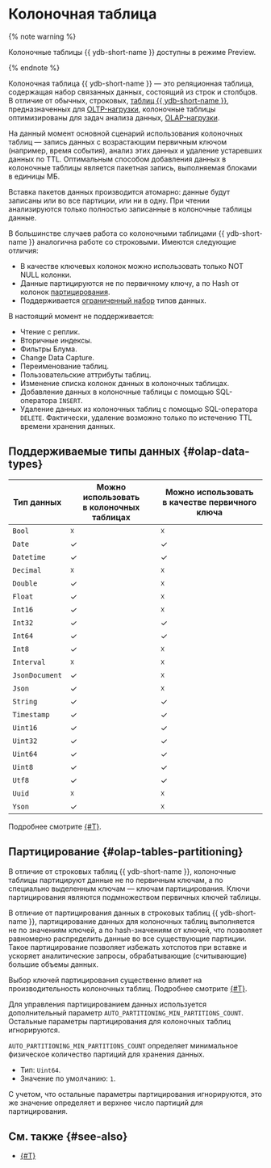 # Колоночная таблица

{% note warning %}

Колоночные таблицы {{ ydb-short-name }} доступны в режиме Preview.

{% endnote %}

Колоночная таблица {{ ydb-short-name }} — это реляционная таблица, содержащая набор связанных данных, состоящий из строк и столбцов. В отличие от обычных, строковых, [таблиц {{ ydb-short-name }}](#table), предназначенных для [OLTP-нагрузки](https://ru.wikipedia.org/wiki/OLTP), колоночные таблицы оптимизированы для задач анализа данных, [OLAP-нагрузки](https://ru.wikipedia.org/wiki/OLAP).

На данный момент основной сценарий использования колоночных таблиц — запись данных с возрастающим первичным ключом (например, время события), анализ этих данных и удаление устаревших данных по TTL. Оптимальным способом добавления данных в колоночные таблицы является пакетная запись, выполняемая блоками в единицы МБ.

Вставка пакетов данных производится атомарно: данные будут записаны или во все партиции, или ни в одну. При чтении анализируются только полностью записанные в колоночные таблицы данные.

В большинстве случаев работа со колоночными таблицами {{ ydb-short-name }} аналогична работе со строковыми. Имеются следующие отличия:

* В качестве ключевых колонок можно использовать только NOT NULL колонки.
* Данные партицируются не по первичному ключу, а по Hash от колонок [партицирования](#olap-tables-partitioning).
* Поддерживается [ограниченный набор](#olap-data-types) типов данных.

В настоящий момент не поддерживается:

* Чтение с реплик.
* Вторичные индексы.
* Фильтры Блума.
* Change Data Capture.
* Переименование таблиц.
* Пользовательские аттрибуты таблиц.
* Изменение списка колонок данных в колоночных таблицах.
* Добавление данных в колоночные таблицы с помощью SQL-оператора `INSERT`.
* Удаление данных из колоночных таблиц с помощью SQL-оператора `DELETE`. Фактически, удаление возможно только по истечению TTL времени хранения данных.

## Поддерживаемые типы данных {#olap-data-types}

Тип данных | Можно использовать<br>в колоночных таблицах | Можно использовать<br>в качестве первичного ключа
---|---|---
`Bool` | ☓ | ☓
`Date` | ✓ | ✓
`Datetime` | ✓ | ✓
`Decimal` | ☓ | ☓
`Double` | ✓ | ☓
`Float` | ✓ | ☓
`Int16` | ✓ | ☓
`Int32` | ✓ | ✓
`Int64` | ✓ | ✓
`Int8` | ✓ | ☓
`Interval` | ☓ | ☓
`JsonDocument` | ✓ | ☓
`Json` | ✓ | ☓
`String` | ✓ | ✓
`Timestamp` | ✓ | ✓
`Uint16` | ✓ | ✓
`Uint32` | ✓ | ✓
`Uint64` | ✓ | ✓
`Uint8` | ✓ | ✓
`Utf8` | ✓ | ✓
`Uuid` | ☓ | ☓
`Yson` | ✓ | ☓

Подробнее смотрите [{#T}](../yql/reference/types/index.md).

## Партицирование {#olap-tables-partitioning}

В отличие от строковых таблиц {{ ydb-short-name }}, колоночные таблицы партицируют данные не по первичным ключам, а по специально выделенным ключам — ключам партицирования. Ключи партицирования являются подмножеством первичных ключей таблицы.

В отличие от партицирования данных в строковых таблиц {{ ydb-short-name }}, партицирование данных для колоночных таблиц выполняется не по значениям ключей, а по hash-значениям от ключей, что позволяет равномерно распределить данные во все существующие партиции. Такое партицирование позволяет избежать хотспотов при вставке и ускоряет аналитические запросы, обрабатывающие (считывающие) большие объемы данных.

Выбор ключей партицирования существенно влияет на производительность колоночных таблиц. Подробнее смотрите [{#T}](../best_practices/pk-olap-scalability.md).

Для управления партицированием данных используется дополнительный параметр `AUTO_PARTITIONING_MIN_PARTITIONS_COUNT`. Остальные параметры партицирования для колоночных таблиц игнорируются.

`AUTO_PARTITIONING_MIN_PARTITIONS_COUNT` определяет минимальное физическое количество партиций для хранения данных.

* Тип: `Uint64`.
* Значение по умолчанию: `1`.

С учетом, что остальные параметры партицирования игнорируются, это же значение определяет и верхнее число партиций для партицирования.

## См. также {#see-also}

* [{#T}](../yql/reference/syntax/create_table.md#olap-tables)
